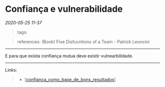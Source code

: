 # Confiança e vulnerabilidade

*2020-05-25 11-37*
> tags: 

> references: 
> (Book) Five Disfucntions of a Team - Patrick Leoncini
---
E para que exista confiança mutua deve existir vulnearbilidade.

---
Links:
>   - [[confianca_como_base_de_bons_resultados]]

[//begin]: # "Autogenerated link references for markdown compatibility"
[confianca_como_base_de_bons_resultados]: confianca_como_base_de_bons_resultados "Confiança como base de bons resultados"
[//end]: # "Autogenerated link references"